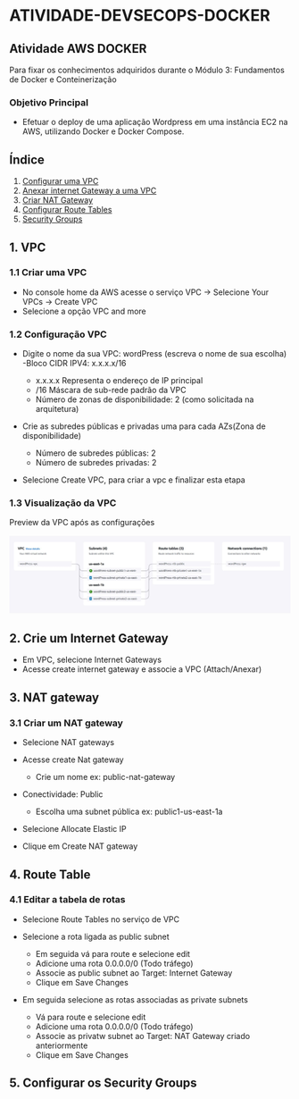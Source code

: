 # ATIVIDADE-DEVSECOPS-DOCKER

## Atividade AWS DOCKER 
Para fixar os conhecimentos adquiridos durante o Módulo 3: Fundamentos de Docker e Conteinerização

### Objetivo Principal
- Efetuar o deploy de uma aplicação Wordpress em uma instância EC2 na AWS, utilizando Docker e Docker Compose.

## Índice
1. [Configurar uma VPC](#1-Criar-uma-VPC)
2. [Anexar internet Gateway a uma VPC](#2-Criar-um-internetgateway)
3. [Criar NAT Gateway](#3Configurar-um-nat-gateway)
4. [Configurar Route Tables](#4Configurar-a-tabela-de-rotas)
5. [Security Groups](#5Configurar-security-Groups)




## 1. VPC
### 1.1 Criar uma VPC
- No console home da AWS acesse o serviço VPC -> Selecione Your VPCs -> Create VPC
- Selecione a opção VPC and more

### 1.2 Configuração VPC
- Digite o nome da sua VPC: wordPress (escreva o nome de sua escolha)
  -Bloco CIDR IPV4: x.x.x.x/16
  - x.x.x.x Representa o endereço de IP principal
  - /16 Máscara de sub-rede padrão da VPC
  - Número de zonas de disponibilidade: 2 (como solicitada na arquitetura)

- Crie as subredes públicas e privadas uma para cada AZs(Zona de disponibilidade)
  - Número de subredes públicas: 2
  - Número de subredes privadas: 2

- Selecione Create VPC, para criar a vpc e finalizar esta etapa

### 1.3 Visualização da VPC 
Preview da VPC após as configurações

![VPC](imagens-aws/vpcAndMore.JPG)

## 2. Crie um Internet Gateway
- Em VPC, selecione Internet Gateways
- Acesse create internet gateway e associe a VPC (Attach/Anexar)

## 3. NAT gateway
### 3.1 Criar um NAT gateway

- Selecione NAT gateways 
- Acesse create Nat gateway
   
   - Crie um nome ex: public-nat-gateway

- Conectividade: Public
   
   - Escolha uma subnet pública ex: public1-us-east-1a

- Selecione Allocate Elastic IP
- Clique em Create NAT gateway

## 4. Route Table

### 4.1 Editar a tabela de rotas
- Selecione Route Tables no serviço de VPC

- Selecione a rota ligada as public subnet

  -  Em seguida vá para route e selecione edit
  -  Adicione uma rota 0.0.0.0/0 (Todo tráfego)
  -  Associe as public subnet ao Target: Internet Gateway
  -  Clique em Save Changes

- Em seguida selecione as rotas associadas as private subnets

  -  Vá para route e selecione edit
  -  Adicione uma rota 0.0.0.0/0 (Todo tráfego)
  -  Associe as privatw subnet ao Target: NAT Gateway criado anteriormente
  -  Clique em Save Changes

## 5. Configurar os Security Groups
### 

  
    




  

